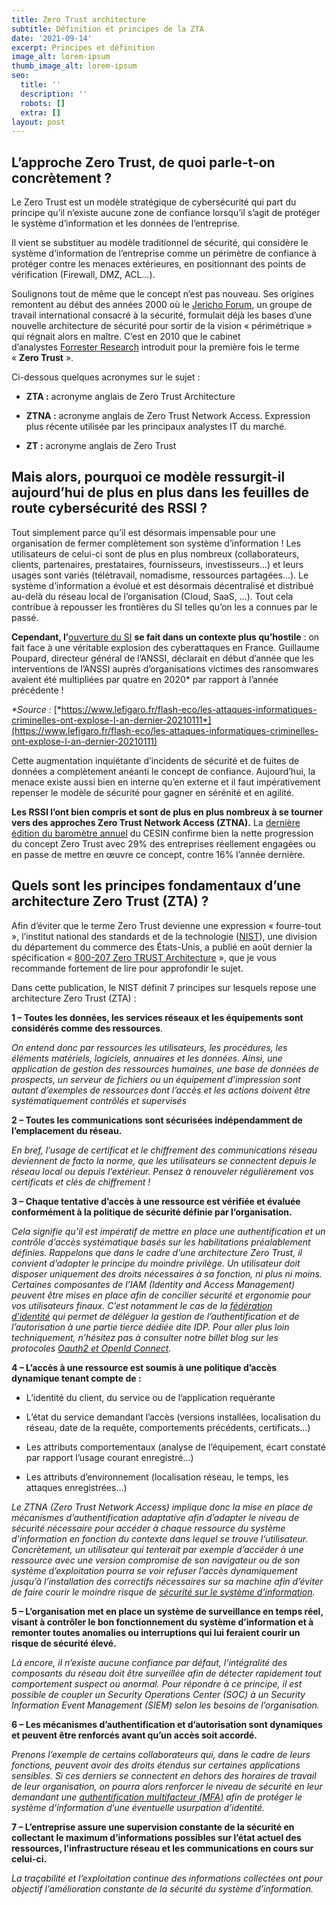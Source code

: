 ```yaml
---
title: Zero Trust architecture
subtitle: Définition et principes de la ZTA
date: '2021-09-14'
excerpt: Principes et définition
image_alt: lorem-ipsum
thumb_image_alt: lorem-ipsum
seo:
  title: ''
  description: ''
  robots: []
  extra: []
layout: post
---
```

## L’approche Zero Trust, de quoi parle-t-on concrètement ?



Le Zero Trust est un modèle stratégique de cybersécurité qui part du principe qu’il n’existe aucune zone de confiance lorsqu’il s’agit de protéger le système d’information et les données de l’entreprise.

Il vient se substituer au modèle traditionnel de sécurité, qui considère le système d’information de l’entreprise comme un périmètre de confiance à protéger contre les menaces extérieures, en positionnant des points de vérification (Firewall, DMZ, ACL…).

Soulignons tout de même que le concept n’est pas nouveau. Ses origines remontent au début des années 2000 où le [Jericho Forum](https://whatis.techtarget.com/definition/Jericho-Forum), un groupe de travail international consacré à la sécurité, formulait déjà les bases d’une nouvelle architecture de sécurité pour sortir de la vision « périmétrique » qui régnait alors en maître. C’est en 2010 que le cabinet d’analystes [Forrester Research](https://go.forrester.com/) introduit pour la première fois le terme « **Zero Trust** ».

Ci-dessous quelques acronymes sur le sujet :

*   **ZTA :** acronyme anglais de Zero Trust Architecture

*   **ZTNA :** acronyme anglais de Zero Trust Network Access. Expression plus récente utilisée par les principaux analystes IT du marché.

*   **ZT :** acronyme anglais de Zero Trust

## **Mais alors, pourquoi ce modèle ressurgit-il aujourd’hui de plus en plus dans les feuilles de route cybersécurité des RSSI ?**

Tout simplement parce qu’il est désormais impensable pour une organisation de fermer complètement son système d’information ! Les utilisateurs de celui-ci sont de plus en plus nombreux (collaborateurs, clients, partenaires, prestataires, fournisseurs, investisseurs…) et leurs usages sont variés (télétravail, nomadisme, ressources partagées…). Le système d’information a évolué et est désormais décentralisé et distribué au-delà du réseau local de l’organisation (Cloud, SaaS, …). Tout cela contribue à repousser les frontières du SI telles qu’on les a connues par le passé.

**Cependant, l’**[ouverture du SI](https://www.ilex-international.com/fr/strategie-iam/ouverture-si) **se fait dans un contexte plus qu’hostile** : on fait face à une véritable explosion des cyberattaques en France. Guillaume Poupard, directeur général de l’ANSSI, déclarait en début d’année que les interventions de l’ANSSI auprès d’organisations victimes des ransomwares avaient été multipliées par quatre en 2020\* par rapport à l’année précédente !

*\*Source :* [*https://www.lefigaro.fr/flash-eco/les-attaques-informatiques-criminelles-ont-explose-l-an-dernier-20210111*](https://www.lefigaro.fr/flash-eco/les-attaques-informatiques-criminelles-ont-explose-l-an-dernier-20210111)

Cette augmentation inquiétante d’incidents de sécurité et de fuites de données a complètement anéanti le concept de confiance. Aujourd’hui, la menace existe aussi bien en interne qu’en externe et il faut impérativement repenser le modèle de sécurité pour gagner en sérénité et en agilité.

**Les RSSI l’ont bien compris et sont de plus en plus nombreux à se tourner vers des approches Zero Trust Network Access (ZTNA).** La [dernière édition du baromètre annuel](https://www.cesin.fr/fonds-documentaire-6eme-edition-du-barometre-annuel-du-cesin.html) du CESIN confirme bien la nette progression du concept Zero Trust avec 29% des entreprises réellement engagées ou en passe de mettre en œuvre ce concept, contre 16% l’année dernière.

## Quels sont les principes fondamentaux d’une architecture Zero Trust (ZTA) ?

Afin d’éviter que le terme Zero Trust devienne une expression « fourre-tout », l’institut national des standards et de la technologie ([NIST](https://www.nist.gov/)), une division du département du commerce des États-Unis, a publié en août dernier la spécification « [800-207 Zero TRUST Architecture](https://nvlpubs.nist.gov/nistpubs/SpecialPublications/NIST.SP.800-207.pdf) », que je vous recommande fortement de lire pour approfondir le sujet.

Dans cette publication, le NIST définit 7 principes sur lesquels repose une architecture Zero Trust (ZTA) :

**1 – Toutes les données, les services réseaux et les équipements sont considérés comme des ressources**.

*On entend donc par ressources les utilisateurs, les procédures, les éléments matériels, logiciels, annuaires et les données. Ainsi, une application de gestion des ressources humaines, une base de données de prospects, un serveur de fichiers ou un équipement d’impression sont autant d’exemples de ressources dont l’accès et les actions doivent être systématiquement contrôlés et supervisés*

**2 – Toutes les communications sont sécurisées indépendamment de l’emplacement du réseau.**

*En bref, l’usage de certificat et le chiffrement des communications réseau deviennent de facto la norme, que les utilisateurs se connectent depuis le réseau local ou depuis l’extérieur. Pensez à renouveler régulièrement vos certificats et clés de chiffrement !*

**3 – Chaque tentative d’accès à une ressource est vérifiée et évaluée conformément à la politique de sécurité définie par l’organisation.**

*Cela signifie qu’il est impératif de mettre en place une authentification et un contrôle d’accès systématique basés sur les habilitations préalablement définies. Rappelons que dans le cadre d’une architecture Zero Trust, il convient d’adopter le principe du moindre privilège. Un utilisateur doit disposer uniquement des droits nécessaires à sa fonction, ni plus ni moins.
Certaines composantes de l’IAM (Identity and Access Management) peuvent être mises en place afin de concilier sécurité et ergonomie pour vos utilisateurs finaux. C’est notamment le cas de la *[*fédération d’identité*](https://www.ilex-international.com/fr/strategie-iam/federation-identite)* qui permet de déléguer la gestion de l’authentification et de l’autorisation à une partie tierce dédiée dite IDP. Pour aller plus loin techniquement, n’hésitez pas à consulter notre billet blog sur les protocoles *[*Oauth2 et OpenId Connect*](https://www.ilex-international.com/fr/federation-identite/oauth2-vs-openid-connect)*.*

**4 – L’accès à une ressource est soumis à une politique d’accès dynamique tenant compte de :**

*   L’identité du client, du service ou de l’application requérante

*   L’état du service demandant l’accès (versions installées, localisation du réseau, date de la requête, comportements précédents, certificats…)

*   Les attributs comportementaux (analyse de l’équipement, écart constaté par rapport l’usage courant enregistré…)

*   Les attributs d’environnement (localisation réseau, le temps, les attaques enregistrées…)

*Le ZTNA (Zero Trust Network Access) implique donc la mise en place de mécanismes d’authentification adaptative afin d’adapter le niveau de sécurité nécessaire pour accéder à chaque ressource du système d’information en fonction du contexte dans lequel se trouve l’utilisateur. Concrètement, un utilisateur qui tenterait par exemple d’accéder à une ressource avec une version compromise de son navigateur ou de son système d’exploitation pourra se voir refuser l’accès dynamiquement jusqu’à l’installation des correctifs nécessaires sur sa machine afin d’éviter de faire courir le moindre risque de *[*sécurité sur le système d’information*](https://www.ilex-international.com/fr/strategie-iam/securite)*.*

**5 – L’organisation met en place un système de surveillance en temps réel, visant à contrôler le bon fonctionnement du système d’information et à remonter toutes anomalies ou interruptions qui lui feraient courir un risque de sécurité élevé.**

*Là encore, il n’existe aucune confiance par défaut, l’intégralité des composants du réseau doit être surveillée afin de détecter rapidement tout comportement suspect ou anormal.
Pour répondre à ce principe, il est possible de coupler un Security Operations Center (SOC) à un Security Information Event Management (SIEM) selon les besoins de l’organisation.*

**6 – Les mécanismes d’authentification et d’autorisation sont dynamiques et peuvent être renforcés avant qu’un accès soit accordé.**

*Prenons l’exemple de certains collaborateurs qui, dans le cadre de leurs fonctions, peuvent avoir des droits étendus sur certaines applications sensibles. Si ces derniers se connectent en dehors des horaires de travail de leur organisation, on pourra alors renforcer le niveau de sécurité en leur demandant une *[*authentification multifacteur (MFA)*](https://www.ilex-international.com/fr/strategie-iam/authentification-forte-mfa)* afin de protéger le système d’information d’une éventuelle usurpation d’identité.*

**7 – L’entreprise assure une supervision constante de la sécurité en collectant le maximum d’informations possibles sur l’état actuel des ressources, l’infrastructure réseau et les communications en cours sur celui-ci.**

*La traçabilité et l’exploitation continue des informations collectées ont pour objectif l’amélioration constante de la sécurité du système d’information.*
